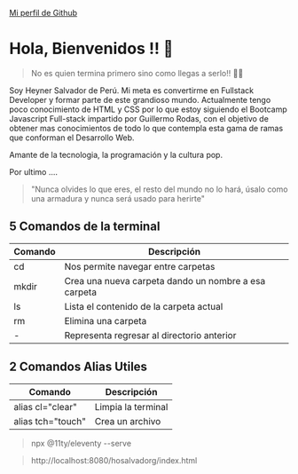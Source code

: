 [Mi perfil de Github](https://github.com/HeynerSalvador)

# Hola, Bienvenidos !! 👋

> No es quien termina primero sino como llegas a serlo!! 💪🙌

Soy Heyner Salvador de Perú. Mi meta es convertirme en Fullstack Developer y formar parte de este grandioso mundo. Actualmente tengo poco conocimiento de HTML y CSS por lo que estoy siguiendo el Bootcamp Javascript Full-stack impartido por Guillermo Rodas, con el objetivo de obtener mas conocimientos de todo lo que contempla esta gama de ramas que conforman el Desarrollo Web.

Amante de la tecnologia, la programación y la cultura pop.

Por ultimo ....

> "Nunca olvides lo que eres, el resto del mundo no lo hará, úsalo como una armadura y nunca será usado para herirte"

## 5 Comandos de la terminal
| Comando | Descripción                                          |
|---------|------------------------------------------------------|
| cd      | Nos permite navegar entre carpetas                   |
| mkdir   | Crea una nueva carpeta dando un nombre a esa carpeta |
| ls      | Lista el contenido de la carpeta actual              |
| rm      | Elimina una carpeta                                  |
| -       | Representa regresar al directorio anterior           |

## 2 Comandos Alias Utiles
| Comando           | Descripción        |
|-------------------|------------------- |
| alias cl="clear"  | Limpia la terminal |
| alias tch="touch" | Crea un archivo    |

> npx @11ty/eleventy --serve

> http://localhost:8080/hosalvadorg/index.html
